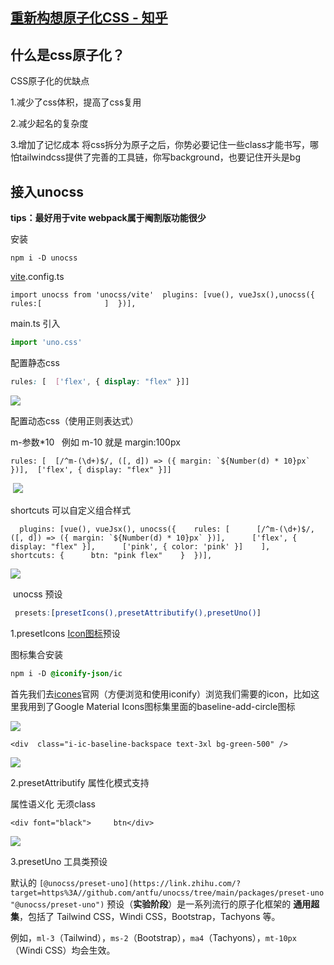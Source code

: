 ## [重新构想原子化CSS - 知乎](https://zhuanlan.zhihu.com/p/425814828 "重新构想原子化CSS - 知乎")

## 什么是css原子化？

CSS原子化的优缺点

1.减少了css体积，提高了css复用

2.减少起名的复杂度

3.增加了记忆成本 将css拆分为原子之后，你势必要记住一些class才能书写，哪怕tailwindcss提供了完善的工具链，你写background，也要记住开头是bg

## 接入unocss

**tips：最好用于vite webpack属于阉割版功能很少**

安装 

```less
npm i -D unocss
```

[vite](https://so.csdn.net/so/search?q=vite&spm=1001.2101.3001.7020).config.ts 

```cobol
import unocss from 'unocss/vite'  plugins: [vue(), vueJsx(),unocss({      rules:[              ]  })],
```

main.ts 引入 

```typescript
import 'uno.css'
```

配置静态css

```css
rules: [  ['flex', { display: "flex" }]]
```

![](https://img-blog.csdnimg.cn/bba1cfc1e460485bb5c1e1d35259dd3e.png)

配置动态css（使用正则表达式）

m-参数\*10   例如 m-10 就是 margin:100px

```cobol
rules: [  [/^m-(\d+)$/, ([, d]) => ({ margin: `${Number(d) * 10}px` })],  ['flex', { display: "flex" }]]
```

 ![](https://img-blog.csdnimg.cn/3cfbb19f8699476ca5ec47da48804e2e.png)

shortcuts 可以自定义组合样式

```cobol
  plugins: [vue(), vueJsx(), unocss({    rules: [      [/^m-(\d+)$/, ([, d]) => ({ margin: `${Number(d) * 10}px` })],      ['flex', { display: "flex" }],      ['pink', { color: 'pink' }]    ],    shortcuts: {      btn: "pink flex"    }  })],
```

![](https://img-blog.csdnimg.cn/8857470dcd4f4a5eb1288c03879bfc47.png)

 unocss 预设

```scss
 presets:[presetIcons(),presetAttributify(),presetUno()]
```

1.presetIcons [Icon图标](https://so.csdn.net/so/search?q=Icon%E5%9B%BE%E6%A0%87&spm=1001.2101.3001.7020)预设

图标集合安装

```css
npm i -D @iconify-json/ic
```

首先我们去[icones](https://icones.js.org/ "icones")官网（方便浏览和使用iconify）浏览我们需要的icon，比如这里我用到了Google Material Icons图标集里面的baseline-add-circle图标

![](https://img-blog.csdnimg.cn/db5f3d7bd1bc4c238740e3f564e2087b.png)

```cobol
<div  class="i-ic-baseline-backspace text-3xl bg-green-500" />
```

![](https://img-blog.csdnimg.cn/9b24dbeedb53419688b7a33a3809d53e.png)

2.presetAttributify 属性化模式支持

属性语义化 无须class

```cobol
<div font="black">     btn</div>
```

![](https://img-blog.csdnimg.cn/f10a0376c8914407bdda2ecee06856b7.png)

3.presetUno 工具类预设

默认的 `[@unocss/preset-uno](https://link.zhihu.com/?target=https%3A//github.com/antfu/unocss/tree/main/packages/preset-uno "@unocss/preset-uno")` 预设（**实验阶段**）是一系列流行的原子化框架的 **通用超集**，包括了 Tailwind CSS，Windi CSS，Bootstrap，Tachyons 等。

例如，`ml-3`（Tailwind），`ms-2`（Bootstrap），`ma4`（Tachyons），`mt-10px`（Windi CSS）均会生效。